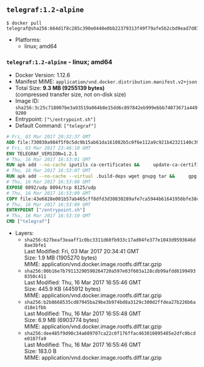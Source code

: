 ## `telegraf:1.2-alpine`

```console
$ docker pull telegraf@sha256:664d1f8c285c390e0440e0bb22379313f49f79afe5b2cbd9ead7d870ad44fb1a
```

-	Platforms:
	-	linux; amd64

### `telegraf:1.2-alpine` - linux; amd64

-	Docker Version: 1.12.6
-	Manifest MIME: `application/vnd.docker.distribution.manifest.v2+json`
-	Total Size: **9.3 MB (9255139 bytes)**  
	(compressed transfer size, not on-disk size)
-	Image ID: `sha256:3c25c718007be3a93519a064b8e15dd6c897842eb999ebbb74073671a4499200`
-	Entrypoint: `["\/entrypoint.sh"]`
-	Default Command: `["telegraf"]`

```dockerfile
# Fri, 03 Mar 2017 20:32:37 GMT
ADD file:730030a984f5f0c5dc9b15ab61da161082b5c0f6e112a9c921b42321140c3927 in / 
# Fri, 03 Mar 2017 23:46:10 GMT
ENV TELEGRAF_VERSION=1.2.1
# Thu, 16 Mar 2017 16:53:01 GMT
RUN apk add --no-cache iputils ca-certificates &&     update-ca-certificates
# Thu, 16 Mar 2017 16:53:07 GMT
RUN apk add --no-cache --virtual .build-deps wget gnupg tar &&     gpg --keyserver hkp://ha.pool.sks-keyservers.net         --recv-keys 05CE15085FC09D18E99EFB22684A14CF2582E0C5 &&     wget -q https://dl.influxdata.com/telegraf/releases/telegraf-${TELEGRAF_VERSION}-static_linux_amd64.tar.gz.asc &&     wget -q https://dl.influxdata.com/telegraf/releases/telegraf-${TELEGRAF_VERSION}-static_linux_amd64.tar.gz &&     gpg --batch --verify telegraf-${TELEGRAF_VERSION}-static_linux_amd64.tar.gz.asc telegraf-${TELEGRAF_VERSION}-static_linux_amd64.tar.gz &&     mkdir -p /usr/src /etc/telegraf &&     tar -C /usr/src -xzf telegraf-${TELEGRAF_VERSION}-static_linux_amd64.tar.gz &&     mv /usr/src/telegraf*/telegraf.conf /etc/telegraf/ &&     chmod +x /usr/src/telegraf*/* &&     cp -a /usr/src/telegraf*/* /usr/bin/ &&     rm -rf *.tar.gz* /usr/src /root/.gnupg &&     apk del .build-deps
# Thu, 16 Mar 2017 16:53:08 GMT
EXPOSE 8092/udp 8094/tcp 8125/udp
# Thu, 16 Mar 2017 16:53:09 GMT
COPY file:43e6828e001b57ab465cff8dfd3d30830289afe7ca5944b61641956bfe38cd1c in /entrypoint.sh 
# Thu, 16 Mar 2017 16:53:09 GMT
ENTRYPOINT ["/entrypoint.sh"]
# Thu, 16 Mar 2017 16:53:10 GMT
CMD ["telegraf"]
```

-	Layers:
	-	`sha256:627beaf3eaaff1c0bc3311d60fb933c17ad04fe377e1043d9593646d8ae3bfe1`  
		Last Modified: Fri, 03 Mar 2017 20:34:41 GMT  
		Size: 1.9 MB (1905270 bytes)  
		MIME: application/vnd.docker.image.rootfs.diff.tar.gzip
	-	`sha256:00b16e7b79113290590264720a597e03f603a128cdb99afdd61994938350c411`  
		Last Modified: Thu, 16 Mar 2017 16:55:46 GMT  
		Size: 445.9 KB (445912 bytes)  
		MIME: application/vnd.docker.image.rootfs.diff.tar.gzip
	-	`sha256:b2b8668535cd87945ba29be3b974bd8a3129c300d2ffdea27b226b6ad18e1fbb`  
		Last Modified: Thu, 16 Mar 2017 16:55:48 GMT  
		Size: 6.9 MB (6903774 bytes)  
		MIME: application/vnd.docker.image.rootfs.diff.tar.gzip
	-	`sha256:dee485f9d90c34a609707ca22c0f176ffac463010895485e2dfc0bcde0187fa9`  
		Last Modified: Thu, 16 Mar 2017 16:55:46 GMT  
		Size: 183.0 B  
		MIME: application/vnd.docker.image.rootfs.diff.tar.gzip
